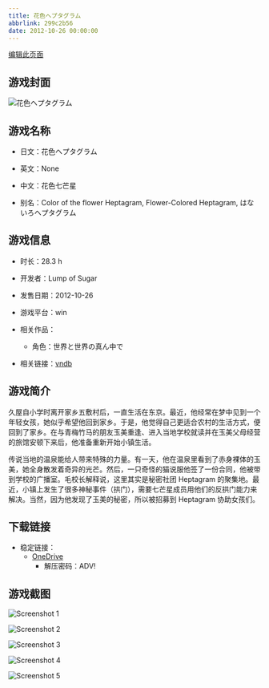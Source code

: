 ```yaml
---
title: 花色ヘプタグラム
abbrlink: 299c2b56
date: 2012-10-26 00:00:00
---
```

[编辑此页面](https://github.com/ACG-3/ADV3-source/blob/main/source/_posts/games/%E8%8A%B1%E8%89%B2%E3%83%98%E3%83%97%E3%82%BF%E3%82%B0%E3%83%A9%E3%83%A0.md)

## 游戏封面

![花色ヘプタグラム](https://pan.timero.xyz/onedrive/img_lib_001/%E8%8A%B1%E8%89%B2%E3%83%98%E3%83%97%E3%82%BF%E3%82%B0%E3%83%A9%E3%83%A0_cover.avif)


## 游戏名称

- 日文：花色ヘプタグラム
- 英文：None
- 中文：花色七芒星

- 别名：Color of the flower Heptagram, Flower-Colored Heptagram, はないろヘプタグラム


## 游戏信息

- 时长：28.3 h
- 开发者：Lump of Sugar
- 发售日期：2012-10-26
- 游戏平台：win
- 相关作品：
   - 角色：世界と世界の真ん中で

- 相关链接：[vndb](https://vndb.org/v10415)


## 游戏简介

久屋自小学时离开家乡五敷村后，一直生活在东京。最近，他经常在梦中见到一个年轻女孩，她似乎希望他回到家乡。于是，他觉得自己更适合农村的生活方式，便回到了家乡。在与青梅竹马的朋友玉美重逢、进入当地学校就读并在玉美父母经营的旅馆安顿下来后，他准备重新开始小镇生活。

传说当地的温泉能给人带来特殊的力量。有一天，他在温泉里看到了赤身裸体的玉美，她全身散发着奇异的光芒。然后，一只奇怪的猫说服他签了一份合同，他被带到学校的广播室。毛校长解释说，这里其实是秘密社团 Heptagram 的聚集地。最近，小镇上发生了很多神秘事件（拱门），需要七芒星成员用他们的反拱门能力来解决。当然，因为他发现了玉美的秘密，所以被招募到 Heptagram 协助女孩们。




## 下载链接

- 稳定链接：
    - [OneDrive](https://pan.timero.xyz/onedrive/adv_lib_001/%E8%8A%B1%E8%89%B2%E3%83%98%E3%83%97%E3%82%BF%E3%82%B0%E3%83%A9%E3%83%A0)
        - 解压密码：ADV!



## 游戏截图


![Screenshot 1](https://pan.timero.xyz/onedrive/img_lib_001/%E8%8A%B1%E8%89%B2%E3%83%98%E3%83%97%E3%82%BF%E3%82%B0%E3%83%A9%E3%83%A0_Screenshot_1.avif)

![Screenshot 2](https://pan.timero.xyz/onedrive/img_lib_001/%E8%8A%B1%E8%89%B2%E3%83%98%E3%83%97%E3%82%BF%E3%82%B0%E3%83%A9%E3%83%A0_Screenshot_2.avif)

![Screenshot 3](https://pan.timero.xyz/onedrive/img_lib_001/%E8%8A%B1%E8%89%B2%E3%83%98%E3%83%97%E3%82%BF%E3%82%B0%E3%83%A9%E3%83%A0_Screenshot_3.avif)

![Screenshot 4](https://pan.timero.xyz/onedrive/img_lib_001/%E8%8A%B1%E8%89%B2%E3%83%98%E3%83%97%E3%82%BF%E3%82%B0%E3%83%A9%E3%83%A0_Screenshot_4.avif)

![Screenshot 5](https://pan.timero.xyz/onedrive/img_lib_001/%E8%8A%B1%E8%89%B2%E3%83%98%E3%83%97%E3%82%BF%E3%82%B0%E3%83%A9%E3%83%A0_Screenshot_5.avif)

